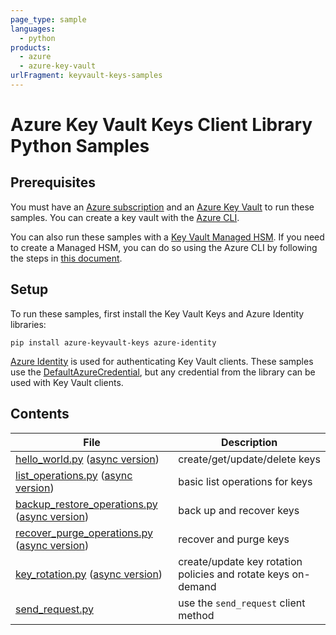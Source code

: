 ```yaml
---
page_type: sample
languages:
  - python
products:
  - azure
  - azure-key-vault
urlFragment: keyvault-keys-samples
---
```


# Azure Key Vault Keys Client Library Python Samples

## Prerequisites

You must have an [Azure subscription](https://azure.microsoft.com/free) and an [Azure Key Vault](https://docs.microsoft.com/azure/key-vault/general/overview) to run these samples. You can create a key vault with the [Azure CLI](https://docs.microsoft.com/azure/key-vault/general/quick-create-cli).

You can also run these samples with a [Key Vault Managed HSM][managed_hsm]. If you need to create a Managed HSM, you can do so using the Azure CLI by following the steps in [this document][managed_hsm_cli].

## Setup

To run these samples, first install the Key Vault Keys and Azure Identity libraries:

```commandline
pip install azure-keyvault-keys azure-identity
```

[Azure Identity](https://github.com/Azure/azure-sdk-for-python/blob/main/sdk/identity/azure-identity/README.md) is used for authenticating Key Vault clients. These samples use the
[DefaultAzureCredential](https://github.com/Azure/azure-sdk-for-python/blob/main/sdk/identity/azure-identity/README.md#defaultazurecredential), but any credential from the library can be used with Key Vault clients.

## Contents

| File | Description |
|-------------|-------------|
| [hello_world.py][hello_world_sample] ([async version][hello_world_async_sample]) | create/get/update/delete keys |
| [list_operations.py][list_operations_sample] ([async version][list_operations_async_sample]) | basic list operations for keys |
| [backup_restore_operations.py][backup_operations_sample] ([async version][backup_operations_async_sample]) | back up and recover keys |
| [recover_purge_operations.py][recover_purge_sample] ([async version][recover_purge_async_sample]) | recover and purge keys |
| [key_rotation.py][key_rotation_sample] ([async version][key_rotation_async_sample]) | create/update key rotation policies and rotate keys on-demand |
| [send_request.py][send_request_sample] | use the `send_request` client method |


[backup_operations_sample]: https://github.com/Azure/azure-sdk-for-python/tree/main/sdk/keyvault/azure-keyvault-keys/samples/backup_restore_operations.py
[backup_operations_async_sample]: https://github.com/Azure/azure-sdk-for-python/tree/main/sdk/keyvault/azure-keyvault-keys/samples/backup_restore_operations_async.py

[hello_world_sample]: https://github.com/Azure/azure-sdk-for-python/tree/main/sdk/keyvault/azure-keyvault-keys/samples/hello_world.py
[hello_world_async_sample]: https://github.com/Azure/azure-sdk-for-python/tree/main/sdk/keyvault/azure-keyvault-keys/samples/hello_world_async.py

[key_rotation_sample]: https://github.com/Azure/azure-sdk-for-python/tree/main/sdk/keyvault/azure-keyvault-keys/samples/key_rotation.py
[key_rotation_async_sample]: https://github.com/Azure/azure-sdk-for-python/tree/main/sdk/keyvault/azure-keyvault-keys/samples/key_rotation_async.py

[list_operations_sample]: https://github.com/Azure/azure-sdk-for-python/tree/main/sdk/keyvault/azure-keyvault-keys/samples/list_operations.py
[list_operations_async_sample]: https://github.com/Azure/azure-sdk-for-python/tree/main/sdk/keyvault/azure-keyvault-keys/samples/list_operations_async.py

[managed_hsm]: https://docs.microsoft.com/azure/key-vault/managed-hsm/overview
[managed_hsm_cli]: https://docs.microsoft.com/azure/key-vault/managed-hsm/quick-create-cli

[recover_purge_sample]: https://github.com/Azure/azure-sdk-for-python/tree/main/sdk/keyvault/azure-keyvault-keys/samples/recover_purge_operations.py
[recover_purge_async_sample]: https://github.com/Azure/azure-sdk-for-python/tree/main/sdk/keyvault/azure-keyvault-keys/samples/recover_purge_operations_async.py

[send_request_sample]: https://github.com/Azure/azure-sdk-for-python/tree/main/sdk/keyvault/azure-keyvault-keys/samples/send_request.py
